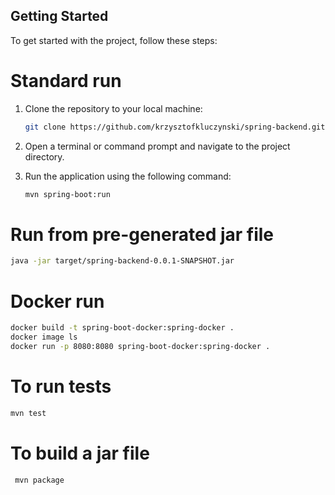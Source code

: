 ## Getting Started

To get started with the project, follow these steps:

<h1>Standard run</h1>

1. Clone the repository to your local machine:

   ```bash
   git clone https://github.com/krzysztofkluczynski/spring-backend.git

2. Open a terminal or command prompt and navigate to the project directory.
3. Run the application using the following command:

   ```bash
   mvn spring-boot:run
   ```

<h1> Run from pre-generated jar file </h1>

   ```bash
   java -jar target/spring-backend-0.0.1-SNAPSHOT.jar 
   ```

<h1> Docker run </h1>

   ```bash
   docker build -t spring-boot-docker:spring-docker .
   docker image ls
   docker run -p 8080:8080 spring-boot-docker:spring-docker .
   ```

<h1>To run tests</h1>

   ```bash
   mvn test
   ````

<h1> To build a jar file </h1> 

   ```bash
    mvn package
   ```
